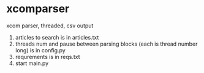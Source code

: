 # xcomparser
xcom parser, threaded, csv output

1. articles to search is in articles.txt
2. threads num and pause between parsing blocks (each is thread number long) is in config.py
3. requrements is in reqs.txt
4. start main.py
